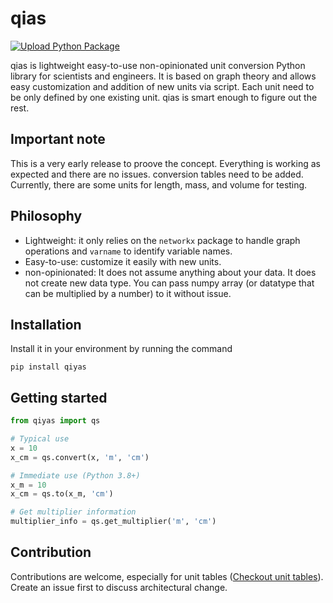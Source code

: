 # qias

[![Upload Python Package](https://github.com/MosGeo/qiyas/actions/workflows/python-publish.yml/badge.svg)](https://github.com/MosGeo/qiyas/actions/workflows/python-publish.yml)


qias is lightweight easy-to-use non-opinionated unit conversion Python library for scientists and engineers. It is based on graph theory and allows easy customization and addition of new units via script. Each unit need to be only defined by one existing unit. qias is smart enough to figure out the rest.

## Important note
This is a very early release to proove the concept. Everything is working as expected and there are no issues. conversion tables need to be added. Currently, there are some units for length, mass, and volume for testing.

## Philosophy
- Lightweight: it only relies on the `networkx` package to handle graph operations and `varname` to identify variable names.
- Easy-to-use: customize it easily with new units.
- non-opinionated: It does not assume anything about your data. It does not create new data type. You can pass numpy array (or datatype that can be multiplied by a number) to it without issue.

## Installation
Install it in your environment by running the command

```
pip install qiyas
```

## Getting started

```python
from qiyas import qs

# Typical use
x = 10
x_cm = qs.convert(x, 'm', 'cm')

# Immediate use (Python 3.8+)
x_m = 10
x_cm = qs.to(x_m, 'cm')

# Get multiplier information
multiplier_info = qs.get_multiplier('m', 'cm')
```

## Contribution
Contributions are welcome, especially for unit tables ([Checkout unit tables](https://github.com/MosGeo/qiyas/tree/main/qiyas/unit_tables)). Create an issue first to discuss architectural change.
